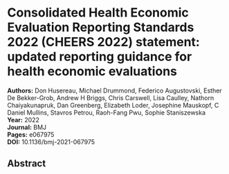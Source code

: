 # Consolidated Health Economic Evaluation Reporting Standards 2022 (CHEERS 2022) statement: updated reporting guidance for health economic evaluations

**Authors:** Don Husereau, Michael Drummond, Federico Augustovski, Esther De Bekker-Grob, Andrew H Briggs, Chris Carswell, Lisa Caulley, Nathorn Chaiyakunapruk, Dan Greenberg, Elizabeth Loder, Josephine Mauskopf, C Daniel Mullins, Stavros Petrou, Raoh-Fang Pwu, Sophie Staniszewska  
**Year:** 2022  
**Journal:** BMJ  
**Pages:** e067975  
**DOI:** 10.1136/bmj-2021-067975  

## Abstract


